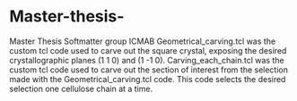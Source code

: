 # Master-thesis-
Master Thesis Softmatter group ICMAB
Geometrical_carving.tcl was the custom tcl code used to carve out the square crystal, exposing the desired crystallographic planes (1 1 0) and (1 -1 0).
Carving_each_chain.tcl was the custom tcl code used to carve out the section of interest from the selection made with the Geometrical_carving.tcl code. This code selects the desired selection one cellulose chain at a time.
